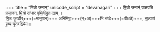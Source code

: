 +++
title = "मित्रो जनान्"
unicode_script = "devanagari"
+++
मि॒त्रो जनान्॑ यातयति प्रजा॒नन्, मि॒त्रो दा॑धार पृथि॒वीमु॒त द्याम् ।  
मि॒त्रः कृ॒ष्टीर्+++(=मानुषान्)+++ अनि॑मिषा॒+++(न्+अ)+++भि च॑ष्टे+++(=वीक्षते)+++, स॒त्याय॑ ह॒व्यं घृ॒तव॑द्विधेम॥
